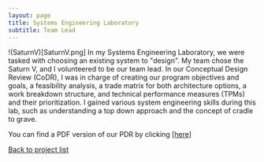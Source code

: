 ```yaml
---
layout: page
title: Systems Engineering Laboratory
subtitle: Team Lead
---
```

!(SaturnV)[SaturnV.png]
In my Systems Engineering Laboratory, we were tasked with choosing an existing system to "design". My team chose the Saturn V, and I volunteered to be our team lead. In our Conceptual Design Review (CoDR), I was in charge of creating our program objectives and goals, a feasibility analysis, a trade matrix for both architecture options, a work breakdown structure, and technical performance measures (TPMs) and their prioritization. I gained various system engineering skills during this lab, such as understanding a top down approach and the concept of cradle to grave.  

You can find a PDF version of our PDR by clicking [[here]](SystemsPDR.pdf)

[Back to project list](https://isstaylor.github.io/Projects/)
